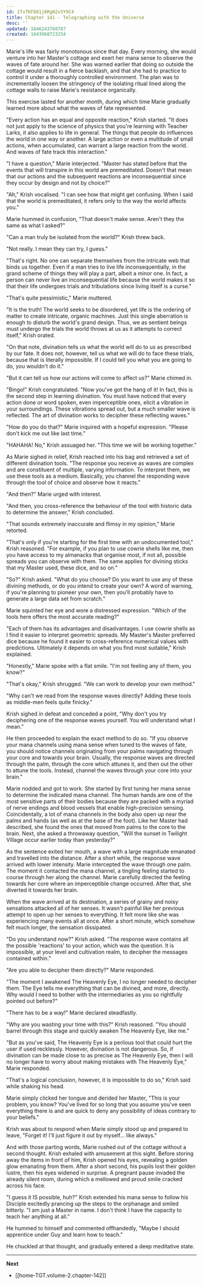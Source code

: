 ```yaml
---
id: IfvTKF881j6RgN2v5Y9C4
title: Chapter 141 - Telegraphing with the Universe
desc: ''
updated: 1646243760787
created: 1643968723254
---
```


Marie's life was fairly monotonous since that day. Every morning, she would venture into her Master's cottage and exert her mana sense to observe the waves of fate around her. She was warned earlier that doing so outside the cottage would result in a fierce backlash, and that she had to practice to control it under a thoroughly controlled environment. The plan was to incrementally loosen the stringency of the isolating ritual lined along the cottage walls to raise Marie's resistance organically.

This exercise lasted for another month, during which time Marie gradually learned more about what the waves of fate represented.

"Every action has an equal and opposite reaction," Krish started. "It does not just apply to the science of physics that you're learning with Teacher Larks, it also applies to life in general. The things that people do influences the world in one way or another. A large action or even a multitude of small actions, when accumulated, can warrant a large reaction from the world. And waves of fate track this interaction."

"I have a question," Marie interjected. "Master has stated before that the events that will transpire in this world are premeditated. Doesn't that mean that our actions and the subsequent reactions are inconsequential since they occur by design and not by choice?"

"Ah," Krish vocalised. "I can see how that might get confusing. When I said that the world is premeditated, it refers only to the way the world affects you."

Marie hummed in confusion, "That doesn't make sense. Aren't they the same as what I asked?"

"Can a man truly be isolated from the world?" Krish threw back.

"Not really. I mean they can try, I guess."

"That's right. No one can separate themselves from the intricate web that binds us together. Even if a man tries to live life inconsequentially, in the grand scheme of things they will play a part, albeit a minor one. In fact, a person can never live an inconsequential life because the world makes it so that their life undergoes trials and tribulations since living itself is a curse."

"That's quite pessimistic," Marie muttered.

"It is the truth! The world seeks to be disordered, yet life is the ordering of matter to create intricate, organic machines. Just this single aberration is enough to disturb the world's grand design. Thus, we as sentient beings must undergo the trials the world throws at us as it attempts to correct itself," Krish orated.

"On that note, divination tells us what the world will do to us as prescribed by our fate. It does not, however, tell us what we will do to face these trials, because that is literally impossible. If I could tell you what you are going to do, you wouldn't do it."

"But it can tell us how our actions will come to affect us?" Marie chimed in.

"Bingo!" Krish congratulated. "Now you've got the hang of it! In fact, this is the second step in learning divination. You must have noticed that every action done or word spoken, even imperceptible ones, elicit a vibration in your surroundings. These vibrations spread out, but a much smaller wave is reflected. The art of divination works to decipher these reflecting waves."

"How do you do that?" Marie inquired with a hopeful expression. "Please don't kick me out like last time."

"HAHAHA! No," Krish assuaged her. "This time we will be working together."

As Marie sighed in relief, Krish reached into his bag and retrieved a set of different divination tools. "The response you receive as waves are complex and are constituent of multiple, varying information. To interpret them, we use these tools as a medium. Basically, you channel the responding wave through the tool of choice and observe how it reacts."

"And then?" Marie urged with interest.

"And then, you cross-reference the behaviour of the tool with historic data to determine the answer," Krish concluded.

"That sounds extremely inaccurate and flimsy in my opinion," Marie retorted.

"That's only if you're starting for the first time with an undocumented tool," Krish reasoned. "For example, if you plan to use cowrie shells like me, then you have access to my almanacks that organise most, if not all, possible spreads you can observe with them. The same applies for divining sticks that my Master used, these dice, and so on."

"So?" Krish asked. "What do you choose? Do you want to use any of these divining methods, or do you intend to create your own? A word of warning, if you're planning to pioneer your own, then you'll probably have to generate a large data set from scratch."

Marie squinted her eye and wore a distressed expression. "Which of the tools here offers the most accurate reading?"

"Each of them has its advantages and disadvantages. I use cowrie shells as I find it easier to interpret geometric spreads. My Master's Master preferred dice because he found it easier to cross-reference numerical values with predictions. Ultimately it depends on what you find most suitable," Krish explained.

"Honestly," Marie spoke with a flat smile. "I'm not feeling any of them, you know?"

"That's okay," Krish shrugged. "We can work to develop your own method."

"Why can't we read from the response waves directly? Adding these tools as middle-men feels quite finicky."

Krish sighed in defeat and conceded a point, "Why don't you try deciphering one of the response waves yourself. You will understand what I mean."

He then proceeded to explain the exact method to do so. "If you observe your mana channels using mana sense when tuned to the waves of fate, you should notice channels originating from your palms navigating through your core and towards your brain. Usually, the response waves are directed through the palm, through the core which attunes it, and then out the other to attune the tools. Instead, channel the waves through your core into your brain."

Marie nodded and got to work. She started by first tuning her mana sense to determine the indicated mana channel. The human hands are one of the most sensitive parts of their bodies because they are packed with a myriad of nerve endings and blood vessels that enable high-precision sensing. Coincidentally, a lot of mana channels in the body also open up near the palms and hands (as well as at the base of the foot). Like her Master had described, she found the ones that moved from palms to the core to the brain. Next, she asked a throwaway question, "Will the sunset in Twilight Village occur earlier today than yesterday?"

As the sentence exited her mouth, a wave with a large magnitude emanated and travelled into the distance. After a short while, the response wave arrived with lower intensity. Marie intercepted the wave through one palm. The moment it contacted the mana channel, a tingling feeling started to course through her along the channel. Marie carefully directed the feeling towards her core where an imperceptible change occurred. After that, she diverted it towards her brain.

When the wave arrived at its destination, a series of grainy and noisy sensations attacked all of her senses. It wasn't painful like her previous attempt to open up her senses to everything. It felt more like she was experiencing many events all at once. After a short minute, which somehow felt much longer, the sensation dissipated.

"Do you understand now?" Krish asked. "The response wave contains all the possible 'reactions' to your action, which was the question. It is impossible, at your level and cultivation realm, to decipher the messages contained within."

"Are you able to decipher them directly?" Marie responded.

"The moment I awakened The Heavenly Eye, I no longer needed to decipher them. The Eye tells me everything that can be divined, and more, directly. Why would I need to bother with the intermediaries as you so rightfully pointed out before?"

"There has to be a way!" Marie declared steadfastly.

"Why are you wasting your time with this?" Krish reasoned. "You should barrel through this stage and quickly awaken The Heavenly Eye, like me."

"But as you've said, The Heavenly Eye is a perilous tool that could hurt the user if used recklessly. However, divination is not dangerous. So, if divination can be made close to as precise as The Heavenly Eye, then I will no longer have to worry about making mistakes with The Heavenly Eye," Marie responded.

"That's a logical conclusion, however, it is impossible to do so," Krish said while shaking his head.

Marie simply clicked her tongue and derided her Master, "This is your problem, you know? You've lived for so long that you assume you've seen everything there is and are quick to deny any possibility of ideas contrary to your beliefs."

Krish was about to respond when Marie simply stood up and prepared to leave, "Forget it! I'll just figure it out by myself... like always."

And with those parting words, Marie rushed out of the cottage without a second thought. Krish exhaled with amusement at this sight. Before storing away the items in front of him, Krish opened his eyes, revealing a golden glow emanating from them. After a short second, his pupils lost their golden lustre, then his eyes widened in surprise. A pregnant pause invaded the already silent room, during which a mellowed and proud smile cracked across his face.

"I guess it IS possible, huh?" Krish extended his mana sense to follow his Disciple excitedly prancing up the steps to the orphanage and smiled bitterly. "I am just a Master in name. I don't think I have the capacity to teach her anything at all."

He hummed to himself and commented offhandedly, "Maybe I should apprentice under Guy and learn how to teach."

He chuckled at that thought, and gradually entered a deep meditative state.

____

**Next**
* [[home-TGT.volume-2.chapter-142]]